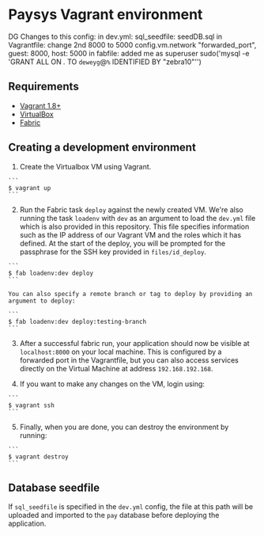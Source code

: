 # Paysys Vagrant environment

DG Changes to this config:
in dev.yml:
	sql_seedfile: seedDB.sql
in Vagrantfile:
	change 2nd 8000 to 5000
	config.vm.network "forwarded_port", guest: 8000, host: 5000
in fabfile:
	added me as superuser
	sudo('mysql -e \'GRANT ALL ON *.* TO `deweyg`@`%` IDENTIFIED BY "zebra10"\'')



## Requirements

 - [Vagrant 1.8+](https://www.vagrantup.com/downloads.html)
 - [VirtualBox](https://www.virtualbox.org/wiki/Downloads)
 - [Fabric](http://www.fabfile.org/)

## Creating a development environment

  1. Create the Virtualbox VM using Vagrant.

    ```
    $ vagrant up
    ```

  2. Run the Fabric task `deploy` against the newly created VM. We're also running the task `loadenv` with `dev` as an argument to load the `dev.yml` file which is also provided in this repository. This file specifies information such as the IP address of our Vagrant VM and the roles which it has defined. At the start of the deploy, you will be prompted for the passphrase for the SSH key provided in `files/id_deploy`.

    ```
    $ fab loadenv:dev deploy
    ```

    You can also specify a remote branch or tag to deploy by providing an argument to deploy:

    ```
    $ fab loadenv:dev deploy:testing-branch
    ```

  3. After a successful fabric run, your application should now be visible at `localhost:8000` on your local machine. This is configured by a forwarded port in the Vagrantfile, but you can also access services directly on the Virtual Machine at address `192.168.192.168`.

  4. If you want to make any changes on the VM, login using:

    ```
    $ vagrant ssh
    ```

  5. Finally, when you are done, you can destroy the environment by running:

    ```
    $ vagrant destroy
    ```

## Database seedfile

If `sql_seedfile` is specified in the `dev.yml` config, the file at this path will be uploaded and imported to the `pay` database before deploying the application.
